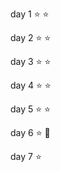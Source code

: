 day 1 :star: :star:

day 2 :star: :star:

day 3 :star: :star:

day 4 :star: :star:

day 5 :star: :star:

day 6 :star: :bug:

day 7 :star:
